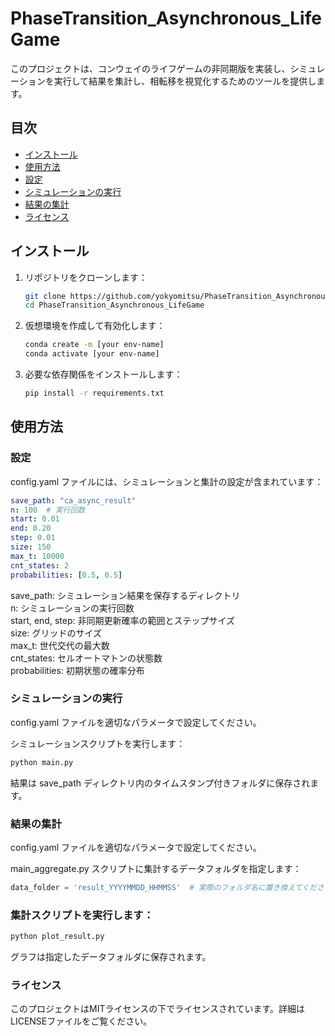 # PhaseTransition_Asynchronous_LifeGame

このプロジェクトは、コンウェイのライフゲームの非同期版を実装し、シミュレーションを実行して結果を集計し、相転移を視覚化するためのツールを提供します。

## 目次
- [インストール](#インストール)
- [使用方法](#使用方法)
- [設定](#設定)
- [シミュレーションの実行](#シミュレーションの実行)
- [結果の集計](#結果の集計)
- [ライセンス](#ライセンス)

## インストール

1. リポジトリをクローンします：
    ```sh
    git clone https://github.com/yokyomitsu/PhaseTransition_Asynchronous_LifeGame.git
    cd PhaseTransition_Asynchronous_LifeGame
    ```

2. 仮想環境を作成して有効化します：
    ```sh
    conda create -m [your env-name]
    conda activate [your env-name]
    ```

3. 必要な依存関係をインストールします：
    ```sh
    pip install -r requirements.txt
    ```

## 使用方法

### 設定
config.yaml ファイルには、シミュレーションと集計の設定が含まれています：

```yaml
save_path: "ca_async_result"
n: 100  # 実行回数
start: 0.01
end: 0.20
step: 0.01
size: 150
max_t: 10000
cnt_states: 2
probabilities: [0.5, 0.5]
```

save_path: シミュレーション結果を保存するディレクトリ  
n: シミュレーションの実行回数  
start, end, step: 非同期更新確率の範囲とステップサイズ  
size: グリッドのサイズ  
max_t: 世代交代の最大数  
cnt_states: セルオートマトンの状態数  
probabilities: 初期状態の確率分布  

### シミュレーションの実行
config.yaml ファイルを適切なパラメータで設定してください。

シミュレーションスクリプトを実行します：
```sh
python main.py
```
結果は save_path ディレクトリ内のタイムスタンプ付きフォルダに保存されます。

### 結果の集計
config.yaml ファイルを適切なパラメータで設定してください。

main_aggregate.py スクリプトに集計するデータフォルダを指定します：

```python
data_folder = 'result_YYYYMMDD_HHMMSS'  # 実際のフォルダ名に置き換えてください
```

### 集計スクリプトを実行します：

```sh
python plot_result.py
```
グラフは指定したデータフォルダに保存されます。

### ライセンス
このプロジェクトはMITライセンスの下でライセンスされています。詳細はLICENSEファイルをご覧ください。